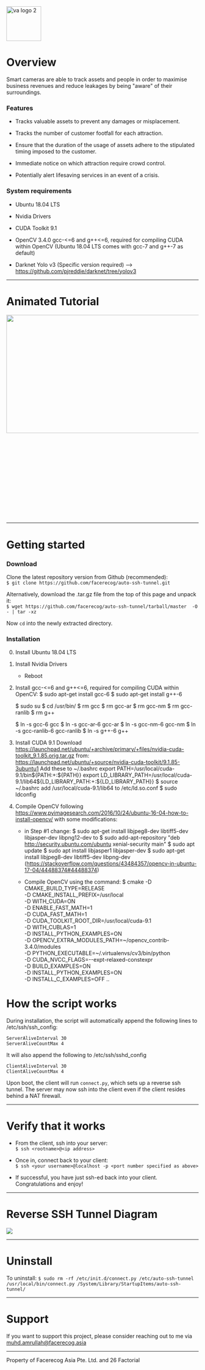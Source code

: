<img width="91" alt="va logo 2" src="https://user-images.githubusercontent.com/39509760/40403375-37fbc738-5e84-11e8-88d3-f04d9b7f21a3.PNG">

#  **Overview**

Smart cameras are able to track assets and people in order to maximise business revenues and reduce leakages by being "aware" of their surroundings.

### Features

- Tracks valuable assets to prevent any damages or misplacement.

- Tracks the number of customer footfall for each attraction.

- Ensure that the duration of the usage of assets adhere to the stipulated timing imposed to the customer.

- Immediate notice on which attraction require crowd control.

- Potentially alert lifesaving services in an event of a crisis.


### System requirements

- Ubuntu 18.04 LTS

- Nvidia Drivers

- CUDA Toolkit 9.1

- OpenCV 3.4.0
   gcc-<=6 and g++<=6, required for compiling CUDA within OpenCV (Ubuntu 18.04 LTS comes with gcc-7 and g++-7 as default)
  
- Darknet Yolo v3 (Specific version required) --> https://github.com/pjreddie/darknet/tree/yolov3  
   

-----------------------

#  **Animated Tutorial**

<div style="float:left; width:100%">
    <img src="https://raw.githubusercontent.com/facerecog/auto-ssh-tunnel/gh-pages/images/intro_video.gif" align="left" width=540px height=310px  /> 
</div>


&nbsp;
&nbsp;  
&nbsp;  
&nbsp;  
&nbsp;  
&nbsp;  
&nbsp;  
&nbsp;
&nbsp;  
&nbsp;  
&nbsp;  
&nbsp;  
&nbsp;  
&nbsp;  
&nbsp;  

-----------------------

# **Getting started** 



### Download

Clone the latest repository version from Github (recommended):  
`$ git clone https://github.com/facerecog/auto-ssh-tunnel.git`  

Alternatively, download the .tar.gz  file from the top of this page and unpack it:  
`$ wget https://github.com/facerecog/auto-ssh-tunnel/tarball/master  -O - | tar -xz `  


Now `cd` into the newly extracted directory.


### Installation 

0. Install Ubuntu 18.04 LTS
1. Install Nvidia Drivers
   - Reboot
2. Install gcc-<=6 and g++<=6, required for compiling CUDA within OpenCV:
    $ sudo apt-get install gcc-6
    $ sudo apt-get install g++-6

    $ sudo su
    $ cd /usr/bin/
    $ rm gcc
    $ rm gcc-ar
    $ rm gcc-nm
    $ rm gcc-ranlib
    $ rm g++

    $ ln -s gcc-6 gcc
    $ ln -s gcc-ar-6 gcc-ar
    $ ln -s gcc-nm-6 gcc-nm
    $ ln -s gcc-ranlib-6 gcc-ranlib
    $ ln -s g++-6 g++

3. Install CUDA 9.1
  Download https://launchpad.net/ubuntu/+archive/primary/+files/nvidia-cuda-toolkit_9.1.85.orig.tar.gz from: https://launchpad.net/ubuntu/+source/nvidia-cuda-toolkit/9.1.85-3ubuntu1
    Add these to ~/.bashrc
    export PATH=/usr/local/cuda-9.1/bin${PATH:+:${PATH}}
    export LD_LIBRARY_PATH=/usr/local/cuda-9.1/lib64${LD_LIBRARY_PATH:+:${LD_LIBRARY_PATH}}
    $ source ~/.bashrc
    add /usr/local/cuda-9.1/lib64 to /etc/ld.so.conf
    $ sudo ldconfig
4. Compile OpenCV following https://www.pyimagesearch.com/2016/10/24/ubuntu-16-04-how-to-install-opencv/ with some modifications:
    - in Step #1 change:
    $ sudo apt-get install libjpeg8-dev libtiff5-dev libjasper-dev libpng12-dev
     to
    $ sudo add-apt-repository "deb http://security.ubuntu.com/ubuntu xenial-security main"
    $ sudo apt update
    $ sudo apt install libjasper1 libjasper-dev
    $ sudo apt-get install libjpeg8-dev libtiff5-dev libpng-dev
    (https://stackoverflow.com/questions/43484357/opencv-in-ubuntu-17-04/44488374#44488374)

    - Compile OpenCV using the command:
    $ cmake -D CMAKE_BUILD_TYPE=RELEASE \
-D CMAKE_INSTALL_PREFIX=/usr/local \
-D WITH_CUDA=ON \
-D ENABLE_FAST_MATH=1 \
-D CUDA_FAST_MATH=1 \
-D CUDA_TOOLKIT_ROOT_DIR=/usr/local/cuda-9.1 \
-D WITH_CUBLAS=1 \
-D INSTALL_PYTHON_EXAMPLES=ON \
-D OPENCV_EXTRA_MODULES_PATH=~/opencv_contrib-3.4.0/modules \
-D PYTHON_EXECUTABLE=~/.virtualenvs/cv3/bin/python \
-D CUDA_NVCC_FLAGS=--expt-relaxed-constexpr \
-D BUILD_EXAMPLES=ON \
-D INSTALL_PYTHON_EXAMPLES=ON \
-D INSTALL_C_EXAMPLES=OFF ..


# **How the script works**  

During installation, the script will automatically append the following lines to /etc/ssh/ssh_config:
```
ServerAliveInterval 30
ServerAliveCountMax 4
```
It will also append the following to /etc/ssh/sshd_config
```
ClientAliveInterval 30
ClientAliveCountMax 4
```

Upon boot, the client will run `connect.py`, which sets up a reverse ssh tunnel. The server may now ssh into the client even if the client resides behind a NAT firewall.

-------------------------

# **Verify that it works**  

* From the client, ssh into your server:  
`$ ssh <rootname>@<ip address>`  

* Once in, connect back to your client:  
`$ ssh <your username>@localhost -p <port number specified as above>`

* If successful, you have just ssh-ed back into your client. Congratulations and enjoy!

-------------------------

# **Reverse SSH Tunnel Diagram**  

<img src="https://raw.githubusercontent.com/facerecog/auto-ssh-tunnel/gh-pages/images/Client-server%20diagram.png"/>


-------------------------

# **Uninstall**  

To uninstall:
`$ sudo rm -rf /etc/init.d/connect.py /etc/auto-ssh-tunnel /usr/local/bin/connect.py /System/Library/StartupItems/auto-ssh-tunnel/`  


-------------------------

# **Support**  

If you want to support this project, please consider reaching out to me via  muhd.amrullah@facerecog.asia  


-------------------------  
Property of Facerecog Asia Pte. Ltd. and 26 Factorial
